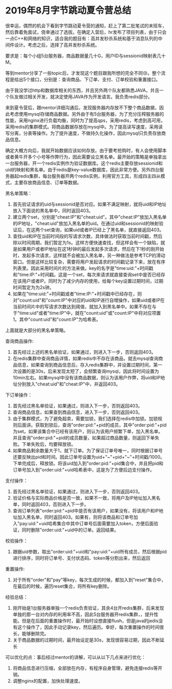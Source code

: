 # 2019年8月字节跳动夏令营总结

很幸运，偶然的机会下看到字节跳动夏令营的通知，赶上了第二批笔试的末班车，然后靠着免面试，侥幸通过了选拔。在确定入营后，hr发布了项目列表，由于只会一点C++和网络的知识，适合我的题目有：高并发秒杀系统和基于消息队列的中间件设计。考虑之后，选择了高并发秒杀系统。

要求是：每个小组5台服务器，商品数据量几十G，用户ID与sessionid映射表几十M。

等到mentor分享了一些topic后，才发现这个题目跟我所想的完全不同:cry:。整个流程是给出5个接口，分别是：查询商品、下订单、支付、订单校验和重置接口。

由于我没学过http和数据库相关的东西，并且另外两个队友都熟悉JAVA，并且一个队友做过相关开发，就决定使用JAVA作为开发语言。我负责redis部分。

来到夏令营后，跟mentor详细沟通后，发现服务器内存放不下整个商品数据，因此考虑使用mysql存储商品数据。另外由于有5台服务器，为了充分压榨服务器的性能，采用nginx进行负载均衡，同时为了提高qps，采用redis，考虑到高可用，采用redis的集群模式。将商品数据存放在mysql中。为了提高读写速度，采用读写分离，分表等操作。为了提升速度，不做持久化操作，因此mysql只负责存放商品信息。

确定大概方向后，我就开始数据应该如何存放。由于要考抢购时，有人会使用脚本或者黄牛开多个小号等作弊行为，因此需要设立黑名单。最开始的策略是单独拿出一台服务器，开一个redis实例作为验证数据库。这个redis主要存放sessionid和uid的映射和黑名单。由于redis是key-value数据库，因此非常方便。另外四台服务器起redis集群，每台服务器开两个redis实例，利用官方工具，形成四主四从模式，主要存放商品信息、订单等数据。

黑名单策略：

1. 首先验证请求的uid与sessionid是否对应。如果不满足映射，就将uid和IP地址放入下面说的黑名单中，同时返回403。
2. 建立两个set，分别是"cheat:IP"和"cheat:uid"。其中"cheat:IP"放加入黑名单的IP地址，"cheat:uid"放加入黑名单的uid。在通过uid和sessionid的映射验证后，在这两个set查询，如果uid或者IP已经上了黑名单，就直接返回403。
3. 查找uid和IP在当前时间段的写请求次数，具体做法时获取当前时间戳，然后除以时间周期，我们暂定为1s。这样方便快速查找，但这样会有一个缺陷，就是如果用户或者IP地址在这1秒钟的最后发起多次请求，然后在下1秒的刚开始时，发起多次请求，这样就不会被加入黑名单，另一种做法是参考TCP的滑动窗口。但是这样比较复杂，需要将用户发起请求的时间戳记录下来，放在有序列表里。因此采用时间片的方法来做。key的名字是"time:uid:"+时间戳和"time:IP:"+时间戳。这是一个set，每次来请求就直接查询set中是否已经存在该用户或者IP。同时为了减少内存的使用，给每个key设置过期时间，过期时间暂定为为2s钟。
4. 如果在"time:uid:"+时间戳或者"time:IP:"+时间戳中已经存在，则对"count:uid"和"count:IP"中对应的uid和IP进行自增操作，如果uid或者IP在当前时间片中的写请求次数达到阈值，就加入到黑名单中。如果不存在与于"time:uid"或者"time:IP"中，就在"count:uid"或"count:IP"中将对应项置1。其中"count:uid"和"count:IP"为哈希表。

上面就是大部分的黑名单策略。

查询商品操作:

1. 首先经过上述的黑名单验证，如果通过，则进入下一步，否则返回403。
2. 在redis集群中查询商品详情，如果redis中不存在该商品，就去mysql查询商品信息，如果查询到商品信息后，存入redis集群中，并设置过期时间，第一次设置的是30s，后来发现太短了，会频繁查询mysql，因此将时间设置为10min左右。如果mysql中没有该商品数据，则认为该用户作弊，将uid和IP地址分别放入"cheat:uid"和"cheat:IP"中，并返回403。

下订单操作：

1. 首先经过黑名单验证，如果通过，则进入下一步，否则返回403。
2. 查询商品信息，如果查到商品信息，进入下一步，否则返回403。
3. 由于集群模式，为了避免超卖，需要加锁，我们选择在redis中加锁。加锁规则后面讲。获取到锁后，查询"order:pid:"+pid的成员，其中"order:pid:"+pid为set。如果该集合中已经有该用户，则认为该用户频繁下单，加入黑名单。并且查询"order:pid:"+pid的成员数量，如果超过商品数量，则返回下单失败。下单失败后，均要释放锁。
4. 如果商品剩余数量大于1，就下订单。为了保证订单号唯一，同时根据订单号还要反映出pid和时间。因此订单号设置为uid+"~"+pid+"~"+时间戳/1000。下单完成后，释放锁。将该uid加入到"order:pid:"+pid集合中，并且把pid和订单号加入到"order:uid:"+uid哈希表中，这是为了方便后边支付操作。

支付操作：

1. 首先经过黑名单验证，如果通过，则进入下一步，否则返回403。
2. 验证价格与实际商品价格是否一致，如果不一致，将用户及IP地址加入黑名单，同时返回403，否则进入下一步。
3. 查询订单列表"order:pid:"+pid中是否有该用户，如果没有，将该用户和IP地址加入黑名单，同时返回403。如果有，则将该商品和订单号加入"pay:uid:"+uid哈希集合中其中订单号后面需要加入token，方便后面验证，同时删除"order:uid:"+uid中的订单。返回结果。

校验操作：

1. 跟据uid参数，取出"order:uid:"+uid和"pay:uid:"+uid所有成员，然后根据pid进行排序，同时将订单号、支付状态码、token等分割出来，然后返回

重置操作:

1. 对于所有"order"和"pay"等key，每次生成的时候，都加入到"reset"集合中，在最后的时候，遍历reset集合，将所有key删除。



经验总结：

1. 刚开始是1台服务器单独一个redis负责验证，其余4台开redis集群，后来发现单独的那一台对内存的利用率不高，因此5台服务器开redis集群，，提升性能。但是在后面的重置操作时，最开始时设想直接flush，但是java的jedis没有这个操作了，因此手动记录key，然后遍历。幸好，每次重置操作的时间很长，能够删除完。
2. 关于商品数据的过期时间，最开始设定是30s，发现很容易过期，因此不断延长

可以优化的点：事后经过mentor的讲解，可以从以下几点来进行优化：

1. 将商品信息进行压缩，全部放在内存，有程序自身管理，避免连接redis等开销。
2. 调整nginx的配置，加快处理速度。